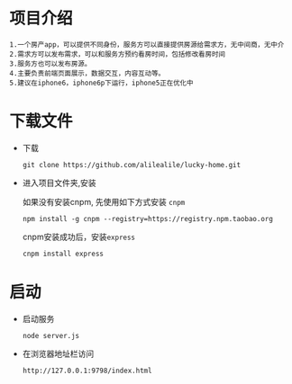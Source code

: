 # 项目介绍
	1.一个房产app，可以提供不同身份，服务方可以直接提供房源给需求方，无中间商，无中介
	2.需求方可以发布需求，可以和服务方预约看房时间，包括修改看房时间
	3.服务方也可以发布房源。
	4.主要负责前端页面展示，数据交互，内容互动等。
	5.建议在iphone6，iphone6p下运行，iphone5正在优化中

# 下载文件
* 下载

    ```
    git clone https://github.com/alilealile/lucky-home.git
    ```

* 进入项目文件夹,安装

   	如果没有安装cnpm, 先使用如下方式安装 `cnpm`
     ```
    npm install -g cnpm --registry=https://registry.npm.taobao.org
     ```
    cnpm安装成功后，安装`express`
     ```
    cnpm install express
    ```

# 启动

* 启动服务
	 ```
    node server.js
     ```

* 在浏览器地址栏访问
 	```
	http://127.0.0.1:9798/index.html
	```
